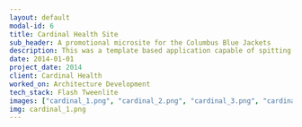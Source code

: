 ```yaml
---
layout: default
modal-id: 6
title: Cardinal Health Site
sub_header: A promotional microsite for the Columbus Blue Jackets
description: This was a template based application capable of spitting out multiple versions of itself (i.e. a custom lesson) with custom content, images and sounds.  The end product was a Scorm package.  The core of this project was built using Html, CSS/SASS, Javascript/Jquery, and XML.  The deployment of this project was done through the use of an ant-build script in conjunction with custom bat/cmd files that allowed me to deploy multiple versions of the site from the same code base and package each deployment into a Scorm package.
date: 2014-01-01
project_date: 2014
client: Cardinal Health
worked_on: Architecture Development
tech_stack: Flash Tweenlite
images: ["cardinal_1.png", "cardinal_2.png", "cardinal_3.png", "cardinal_4.png", "cardinal_5.png", "cardinal_6.png", "cardinal_7.png", "cardinal_8.png", "cardinal_9.png", "cardinal_10.png", "cardinal_11.png"]
img: cardinal_1.png
---
```


